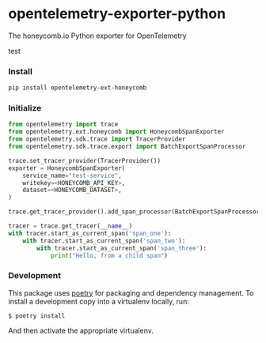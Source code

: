 # opentelemetry-exporter-python
The honeycomb.io Python exporter for OpenTelemetry

test

### Install

```bash
pip install opentelemetry-ext-honeycomb
```

### Initialize

```python
from opentelemetry import trace
from opentelemetry.ext.honeycomb import HoneycombSpanExporter
from opentelemetry.sdk.trace import TracerProvider
from opentelemetry.sdk.trace.export import BatchExportSpanProcessor

trace.set_tracer_provider(TracerProvider())
exporter = HoneycombSpanExporter(
    service_name="test-service",
    writekey=<HONEYCOMB_API_KEY>,
    dataset=<HONEYCOMB_DATASET>,
)

trace.get_tracer_provider().add_span_processor(BatchExportSpanProcessor(exporter))

tracer = trace.get_tracer(__name__)
with tracer.start_as_current_span('span_one'):
    with tracer.start_as_current_span('span_two'):
        with tracer.start_as_current_span('span_three'):
            print("Hello, from a child span")
```

### Development

This package uses [poetry](https://python-poetry.org/) for packaging and dependency management. To install a development copy into a virtualenv locally, run:

```
$ poetry install
```

And then activate the appropriate virtualenv.
